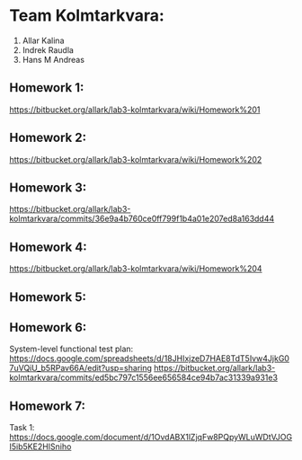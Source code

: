 # Team Kolmtarkvara:
1. Allar Kalina
2. Indrek Raudla
3. Hans M Andreas

## Homework 1:
<https://bitbucket.org/allark/lab3-kolmtarkvara/wiki/Homework%201> 

## Homework 2:
<https://bitbucket.org/allark/lab3-kolmtarkvara/wiki/Homework%202>

## Homework 3:
https://bitbucket.org/allark/lab3-kolmtarkvara/commits/36e9a4b760ce0ff799f1b4a01e207ed8a163dd44

## Homework 4:
https://bitbucket.org/allark/lab3-kolmtarkvara/wiki/Homework%204

## Homework 5:
<Links to the solution>

## Homework 6:
System-level functional test plan:
<https://docs.google.com/spreadsheets/d/18JHIxjzeD7HAE8TdT5Ivw4JjkG07uVQiU_b5RPav66A/edit?usp=sharing>
<https://bitbucket.org/allark/lab3-kolmtarkvara/commits/ed5bc797c1556ee656584ce94b7ac31339a931e3>

## Homework 7:
Task 1:
<https://docs.google.com/document/d/1OvdABX1lZjqFw8PQpyWLuWDtVJOGI5ib5KE2HISniho>

